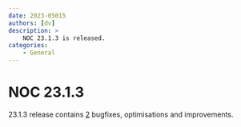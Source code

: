```yaml
---
date: 2023-05015
authors: [dv]
description: >
    NOC 23.1.3 is released.
categories:
    - General
---
```


# NOC 23.1.3

23.1.3 release contains [2](https://code.getnoc.com/noc/noc/merge_requests?scope=all&state=merged&milestone_title=23.1.3) bugfixes, optimisations and improvements.
